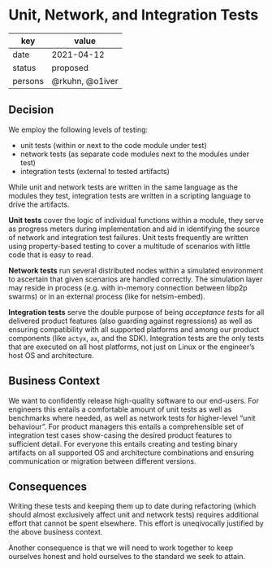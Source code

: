 # Unit, Network, and Integration Tests

| key | value |
| --- | --- |
| date | 2021-04-12 |
| status | proposed |
| persons | @rkuhn, @o1iver |

## Decision

We employ the following levels of testing:

- unit tests (within or next to the code module under test)
- network tests (as separate code modules next to the modules under test)
- integration tests (external to tested artifacts)

While unit and network tests are written in the same language as the modules they test, integration tests are written in a scripting language to drive the artifacts.

**Unit tests** cover the logic of individual functions within a module, they serve as progress meters during implementation and aid in identifying the source of network and integration test failures.
Unit tests frequently are written using property-based testing to cover a multitude of scenarios with little code that is easy to read.

**Network tests** run several distributed nodes within a simulated environment to ascertain that given scenarios are handled correctly.
The simulation layer may reside in process (e.g. with in-memory connection between libp2p swarms) or in an external process (like for netsim-embed).

**Integration tests** serve the double purpose of being _acceptance tests_ for all delivered product features (also guarding against regressions) as well as ensuring compatibility with all supported platforms and among our product components (like `actyx`, `ax`, and the SDK).
Integration tests are the only tests that are executed on all host platforms, not just on Linux or the engineer’s host OS and architecture.

## Business Context

We want to confidently release high-quality software to our end-users.
For engineers this entails a comfortable amount of unit tests as well as benchmarks where needed, as well as network tests for higher-level “unit behaviour”.
For product managers this entails a comprehensible set of integration test cases show-casing the desired product features to sufficient detail.
For everyone this entails creating and testing binary artifacts on all supported OS and architecture combinations and ensuring communication or migration between different versions.

## Consequences

Writing these tests and keeping them up to date during refactoring (which should almost exclusively affect unit and network tests) requires additional effort that cannot be spent elsewhere.
This effort is uneqivocally justified by the above business context.

Another consequence is that we will need to work together to keep ourselves honest and hold ourselves to the standard we seek to attain.
